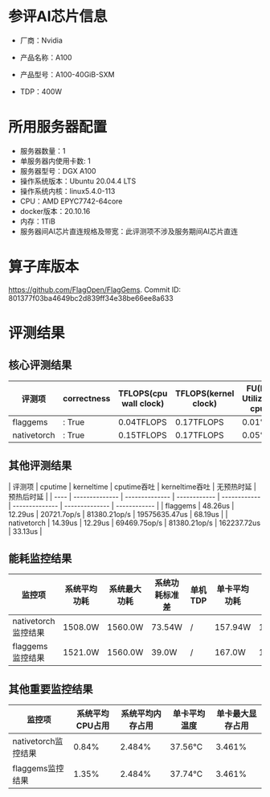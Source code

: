 # 参评AI芯片信息

* 厂商：Nvidia

* 产品名称：A100
* 产品型号：A100-40GiB-SXM
* TDP：400W

# 所用服务器配置

* 服务器数量：1
* 单服务器内使用卡数: 1
* 服务器型号：DGX A100
* 操作系统版本：Ubuntu 20.04.4 LTS
* 操作系统内核：linux5.4.0-113
* CPU：AMD EPYC7742-64core
* docker版本：20.10.16
* 内存：1TiB
* 服务器间AI芯片直连规格及带宽：此评测项不涉及服务期间AI芯片直连

# 算子库版本

https://github.com/FlagOpen/FlagGems. Commit ID: 801377f03ba4649bc2d839ff34e38be66ee8a633

# 评测结果

## 核心评测结果

| 评测项  | correctness | TFLOPS(cpu wall clock) | TFLOPS(kernel clock) | FU(FLOPS Utilization)-cputime | FU-kerneltime |
| ---- | -------------- | -------------- | ------------ | ------ | ----- |
| flaggems | : True    | 0.04TFLOPS       | 0.17TFLOPS        | 0.01% | 0.05% |
| nativetorch | : True    | 0.15TFLOPS      | 0.17TFLOPS      | 0.05%      | 0.05%    |

## 其他评测结果

| 评测项  | cputime | kerneltime | cputime吞吐 | kerneltime吞吐 | 无预热时延 | 预热后时延 |
| ---- | -------------- | -------------- | ------------ | ------------ | -------------- | -------------- | ------------ |
| flaggems | 48.26us       | 12.29us        | 20721.7op/s | 81380.21op/s | 19575635.47us | 68.19us |
| nativetorch | 14.39us       | 12.29us        | 69469.75op/s | 81380.21op/s | 162237.72us | 33.13us |

## 能耗监控结果

| 监控项  | 系统平均功耗  | 系统最大功耗  | 系统功耗标准差 | 单机TDP | 单卡平均功耗 | 单卡最大功耗 | 单卡功耗标准差 | 单卡TDP |
| ---- | ------- | ------- | ------- | ----- | ------------ | ------------ | ------------- | ----- |
| nativetorch监控结果 | 1508.0W | 1560.0W | 73.54W   | /     | 157.94W       | 177.0W      | 20.48W        | 400W  |
| flaggems监控结果 | 1521.0W | 1560.0W | 39.0W   | /     | 167.0W       | 177.0W      | 13.13W        | 400W  |

## 其他重要监控结果

| 监控项  | 系统平均CPU占用 | 系统平均内存占用 | 单卡平均温度 | 单卡最大显存占用 |
| ---- | --------- | -------- | ------------ | -------------- |
| nativetorch监控结果 | 0.84%    | 2.484%   | 37.56°C       | 3.461%        |
| flaggems监控结果 | 1.35%    | 2.484%   | 37.74°C       | 3.461%        |